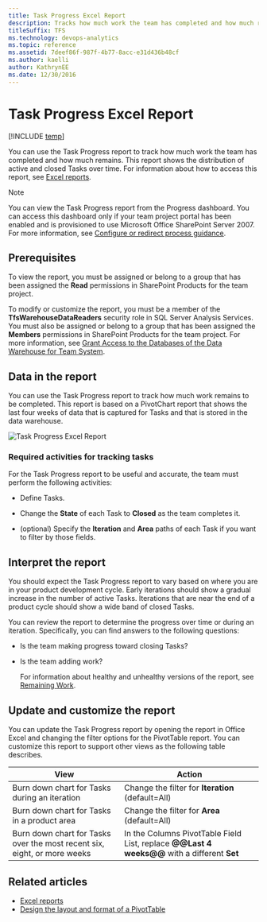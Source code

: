 ```yaml
---
title: Task Progress Excel Report 
description: Tracks how much work the team has completed and how much remains.
titleSuffix: TFS
ms.technology: devops-analytics
ms.topic: reference
ms.assetid: 7deef86f-987f-4b77-8acc-e31d436b48cf
ms.author: kaelli
author: KathrynEE
ms.date: 12/30/2016
---
```


# Task Progress Excel Report

[!INCLUDE [temp](../includes/tfs-sharepoint-version.md)]

You can use the Task Progress report to track how much work the team has completed and how much remains. This report shows the distribution of active and closed Tasks over time. For information about how to access this report, see [Excel reports](excel-reports.md).

> [!NOTE]
> You can view the Task Progress report from the Progress dashboard. You can access this dashboard only if your team project portal has been enabled and is provisioned to use Microsoft Office SharePoint Server 2007. For more information, see [Configure or redirect process guidance](../../project/configure-or-redirect-process-guidance.md).

## Prerequisites

To view the report, you must be assigned or belong to a group that has been assigned the **Read** permissions in SharePoint Products for the team project.

To modify or customize the report, you must be a member of the **TfsWarehouseDataReaders** security role in SQL Server Analysis Services. You must also be assigned or belong to a group that has been assigned the **Members** permissions in SharePoint Products for the team project. For more information, see [Grant Access to the Databases of the Data Warehouse for Team System](../admin/grant-permissions-to-reports.md).

<a name="Data"></a>

## Data in the report

You can use the Task Progress report to track how much work remains to be completed. This report is based on a PivotChart report that shows the last four weeks of data that is captured for Tasks and that is stored in the data warehouse.

![Task Progress Excel Report](media/procguid_exceltask.png "ProcGuid_ExcelTask")

### Required activities for tracking tasks

For the Task Progress report to be useful and accurate, the team must perform the following activities:

* Define Tasks.

* Change the **State** of each Task to **Closed** as the team completes it.

* (optional) Specify the **Iteration** and **Area** paths of each Task if you want to filter by those fields.

<a name="Interpreting"></a>

## Interpret the report

You should expect the Task Progress report to vary based on where you are in your product development cycle. Early iterations should show a gradual increase in the number of active Tasks. Iterations that are near the end of a product cycle should show a wide band of closed Tasks.

You can review the report to determine the progress over time or during an iteration. Specifically, you can find answers to the following questions:

* Is the team making progress toward closing Tasks?

* Is the team adding work?

  For information about healthy and unhealthy versions of the report, see [Remaining Work](../sql-reports/remaining-work-report.md).

<a name="Updating"></a>

## Update and customize the report

You can update the Task Progress report by opening the report in Office Excel and changing the filter options for the PivotTable report. You can customize this report to support other views as the following table describes.

| View                                                                     | Action                                                                                      |
| ------------------------------------------------------------------------ | ------------------------------------------------------------------------------------------- |
| Burn down chart for Tasks during an iteration                            | Change the filter for **Iteration** (default=All)                                           |
| Burn down chart for Tasks in a product area                              | Change the filter for **Area** (default=All)                                                |
| Burn down chart for Tasks over the most recent six, eight, or more weeks | In the Columns PivotTable Field List, replace **@@Last 4 weeks@@** with a different **Set** |

## Related articles

* [Excel reports](excel-reports.md)
* [Design the layout and format of a PivotTable](https://support.office.com/article/design-the-layout-and-format-of-a-pivottable-a9600265-95bf-4900-868e-641133c05a80)
